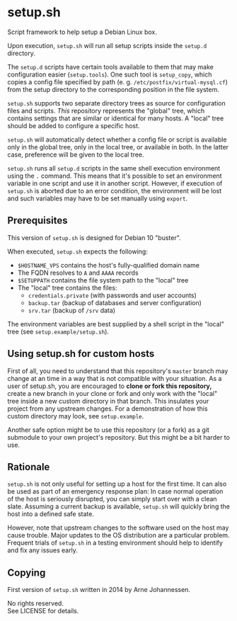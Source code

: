 setup.sh
========

Script framework to help setup a Debian Linux box.

Upon execution, `setup.sh` will run all setup scripts inside the
`setup.d` directory.

The `setup.d` scripts have certain tools available to them that
may make configuration easier (`setup.tools`). One such tool is
`setup_copy`, which copies a config file specified by path (e. g.
`/etc/postfix/virtual-mysql.cf`) from the setup directory to the
corresponding position in the file system.

`setup.sh` supports two separate directory trees as source for
configuration files and scripts. *This* repository represents the
"global" tree, which contains settings that are similar or identical
for many hosts. A "local" tree should be added to configure a
specific host.

`setup.sh` will automatically detect whether a config file or script
is available only in the global tree, only in the local tree, or
available in both. In the latter case, preference will be given to
the local tree.

`setup.sh` runs all `setup.d` scripts in the same shell execution
environment using the `.` command. This means that it's possible
to set an environment variable in one script and use it in another
script. However, if execution of `setup.sh` is aborted due to an
error condition, the environment will be lost and such variables
may have to be set manually using `export`.


Prerequisites
-------------

This version of `setup.sh` is designed for Debian 10 "buster".

When executed, `setup.sh` expects the following:

- `$HOSTNAME_VPS` contains the host's fully-qualified domain name
- The FQDN resolves to `A` and `AAAA` records
- `$SETUPPATH` contains the file system path to the "local" tree
- The "local" tree contains the files:
  - `credentials.private` (with passwords and user accounts)
  - `backup.tar` (backup of databases and server configuration)
  - `srv.tar` (backup of `/srv` data)

The environment variables are best supplied by a shell script in
the "local" tree (see `setup.example/setup.sh`).


Using setup.sh for custom hosts
-------------------------------

First of all, you need to understand that this repository's `master`
branch may change at an time in a way that is not compatible with
your situation. As a user of setup.sh, you are encouraged to **clone
or fork this repository,** create a new branch in your clone or fork
and only work with the "local" tree inside a new custom directory in
that branch. This insulates your project from any upstream changes.
For a demonstration of how this custom directory may look, see
`setup.example`.

Another safe option might be to use this repository (or a fork) as
a git submodule to your own project's repository. But this might
be a bit harder to use.


Rationale
---------

`setup.sh` is not only useful for setting up a host for the first
time. It can also be used as part of an emergency response plan:
In case normal operation of the host is seriously disrupted, you
can simply start over with a clean slate. Assuming a current backup
is available, `setup.sh` will quickly bring the host into a defined
safe state.

However, note that upstream changes to the software used on the
host may cause trouble. Major updates to the OS distribution are
a particular problem. Frequent trials of `setup.sh` in a testing
environment should help to identify and fix any issues early.


Copying
-------

First version of `setup.sh` written in 2014 by Arne Johannessen.

No rights reserved.  
See LICENSE for details.


